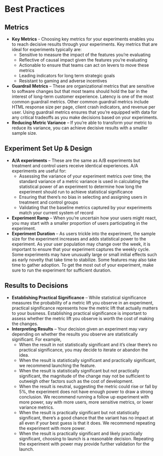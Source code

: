 # Best Practices

## Metrics
 - **Key Metrics** - Choosing key metrics for your experiments enables you to reach decisive results through your experiments. Key metrics that are ideal for experiments typically are:
   - Sensitive to measure the impact of the features you’re evaluating 
   - Reflective of causal impact given the features you’re evaluating
   - Actionable to ensure that teams can act on levers to move these metrics
   - Leading indicators for long term strategic goals
   - Resistant to gaming and adverse incentives 
- **Guardrail Metrics** – These are organizational metrics that are sensitive to software changes but that most teams should hold the bar in the interest of long-term customer experience. Latency is one of the most common guardrail metrics. Other common guardrail metrics include HTML response size per page, client crash indicators, and revenue per user. Using guardrail metrics ensures that you’re equipped with data for any critical tradeoffs as you make decisions based on your experiments.
- **Reducing Metric Variance** – If you’re able to transform your metric to reduce its variance, you can achieve decisive results with a smaller sample size.  

## Experiment Set Up & Design

 - **A/A experiments** – These are the same as A/B experiments but treatment and control users receive identical experiences. A/A experiments are useful for:
   - Assessing the variance of your experiment metrics over time; the standard variance of a metric variance is used in calculating the statistical power of an experiment to determine how long the experiment should run to achieve statistical significance
   - Ensuring that there’s no bias in selecting and assigning users in treatment and control groups 
   - Validating that the baseline metrics captured by your experiments match your current system of record  
 - **Experiment Ramp** – When you’re uncertain how your users might react, you may start with a smaller proportion of users participating in the experiment. 
 - **Experiment Duration** – As users trickle into the experiment, the sample size for the experiment increases and adds statistical power to the experiment. As your user population may change over the week, it is important to ensure that your experiment captures the weekly cycle. Some experiments may have unusually large or small initial effects such as early novelty that take time to stabilize. Some features may also take time to gather adoption. To get the most out of your experiment, make sure to run the experiment for sufficient duration. 

## Results to Decisions 

 - **Establishing Practical Significance** – While statistical significance measures the probability of a metric lift you observe in an experiment, practical significance represents how the metric lift that actually matters to your business. Establishing  practical significance is important to assess whether the metric lift you observe is worth the cost of making the changes.  
 - **Interpreting Results** – Your decision given an experiment may vary depending on whether the results you observe are statistically significant. For example,
    - When the result in not statistically significant and it’s clear there’s no practical significance, you may decide to iterate or abandon the idea.
    - When the result is statistically significant and practically significant, we recommend launching the feature.
    - When the result is statistically significant but not practically significant, the magnitude of the change may not be sufficient to outweigh other factors such as the cost of development. 
    - When the result is neutral, suggesting the metric could rise or fall by 5%, the experiment does not have enough power to draw a strong conclusion. We recommend running a follow up experiment with more power, say with more users, more sensitive metrics, or lower variance metrics.
    - When the result is practically significant but not statistically significant, there’s a good chance that the variant has no impact at all even if your best guess is that it does. We recommend repeating the experiment with more power. 
    - When the result is practically significant and likely practically significant, choosing to launch is a reasonable decision. Repeating the experiment with power may provide further validation for the launch. 
